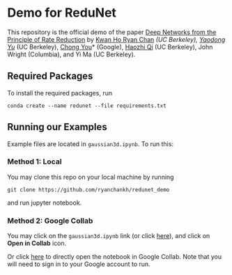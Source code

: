 # Demo for ReduNet

This repository is the official demo of the paper [Deep Networks from the Principle of Rate Reduction](https://arxiv.org/abs/2010.14765) by [Kwan Ho Ryan Chan](https://ryanchankh.github.io) *(UC Berkeley), [Yaodong Yu](https://yaodongyu.github.io/)* (UC Berkeley), [Chong You](https://sites.google.com/view/cyou)* (Google), [Haozhi Qi](https://haozhi.io/) (UC Berkeley), John Wright (Columbia), and Yi Ma (UC Berkeley).

## Required Packages

To install the required packages, run

```{conda}
conda create --name redunet --file requirements.txt
```

## Running our Examples

Example files are located in `gaussian3d.ipynb`. To run this:

### Method 1: Local

You may clone this repo on your local machine by running 

```{conda}
git clone https://github.com/ryanchankh/redunet_demo
```

and run jupyter notebook.

### Method 2: Google Collab

You may click on the `gaussian3d.ipynb` link (or click [here](https://github.com/ryanchankh/redunet_demo/blob/master/gaussian3d.ipynb)), and click on **Open in Collab** icon.

Or click [here](https://colab.research.google.com/github/ryanchankh/redunet_demo/blob/master/gaussian3d.ipynb) to directly open the notebook in Google Collab. Note that you will need to sign in to your Google account to run.